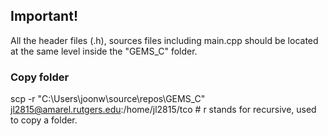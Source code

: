 
## Important!
All the header files (.h), sources files including main.cpp should be located at the same level inside the "GEMS_C" folder.

### Copy folder
scp -r "C:\Users\joonw\source\repos\GEMS_C" jl2815@amarel.rutgers.edu:/home/jl2815/tco            # r stands for recursive, used to copy a folder.
